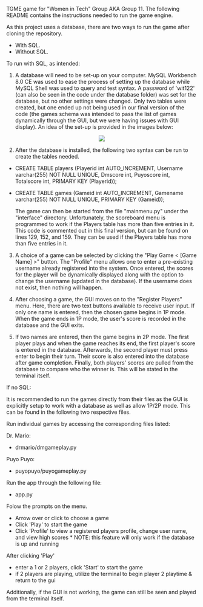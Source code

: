 TGME game for "Women in Tech" Group AKA Group 11. The following README contains the instructions needed to run the game engine.

As this project uses a database, there are two ways to run the game after cloning the repository.
- With SQL.
- Without SQL.

To run with SQL, as intended:
1. A database will need to be set-up on your computer. MySQL Workbench 8.0 CE was used to ease the process of setting
up the database while MySQL Shell was used to query and test syntax. A password of 'wit122' (can also be seen in the
code under the database folder) was set for the database, but no other settings were changed. Only two tables were
created, but one ended up not being used in our final version of the code (the games schema was intended to pass the 
list of games dynamically through the GUI, but we were having issues with GUI display). An idea of the set-up is
provided in the images below:
<p align="center">
  <img src="https://i.imgur.com/E2UulYF.png">
</p>

2. After the database is installed, the following two syntax can be run to create the tables needed.

- CREATE TABLE players (Playerid int AUTO_INCREMENT, Username varchar(255) NOT NULL UNIQUE, Dmscore int, Puyoscore int, Totalscore int, PRIMARY KEY (Playerid));
- CREATE TABLE games (Gameid int AUTO_INCREMENT, Gamename varchar(255) NOT NULL UNIQUE, PRIMARY KEY (Gameid));

  The game can then be started from the file "mainmenu.py" under the "interface" directory. Unfortunately, 
  the scoreboard menu is programmed to work if the Players table has more than five entries in it. 
  This code is commented out in this final version, but can be found on lines 129, 152, and 159. They can be
  used if the Players table has more than five entries in it.

3. A choice of a game can be selected by clicking the "Play Game < [Game Name] >" button. The "Profile" menu allows one
to enter a pre-existing username already registered into the system. Once entered, the scores for the player will be
dynamically displayed along with the option to change the username (updated in the database). If the username does not
exist, then nothing will happen.

4. After choosing a game, the GUI moves on to the "Register Players" menu. Here, there are two text buttons available
to receive user input. If only one name is entered, then the chosen game begins in 1P mode. When the game ends in 1P 
mode, the user's score is recorded in the database and the GUI exits.

5. If two names are entered, then the game begins in 2P mode. The first player plays and when the game reaches its end,
the first player's score is entered in the database. Afterwards, the second player must press enter to begin their
turn. Their score is also entered into the database after game completion. Finally, both players' scores are pulled
from the database to compare who the winner is. This will be stated in the terminal itself.

If no SQL:

It is recommended to run the games directly from their files as the GUI is explicitly setup to work with a database as
well as allow 1P/2P mode.
This can be found in the following two respective files.


Run individual games by accessing the corresponding files listed:

Dr. Mario:
- drmario/dmgameplay.py

Puyo Puyo:
- puyopuyo/puyogameplay.py

Run the app through the following file: 
- app.py


Folow the prompts on the menu. 
- Arrow over or click to choose a game
- Click 'Play' to start the game 
- Click 'Profile' to view a registered players profile, change user name, and view high scores * NOTE: this feature will only work if the database is up and running

After clicking 'Play'
- enter a 1 or 2 players, click 'Start' to start the game
- if 2 players are playing, utilize the terminal to begin player 2 playtime & return to the gui


Additionally, if the GUI is not working, the game can still be seen and played from the terminal itself.
